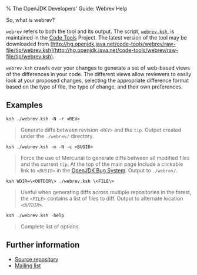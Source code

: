 % The OpenJDK Developers\' Guide: Webrev Help

So, what is webrev?

`webrev` refers to both the tool and its output. The script,
[`webrev.ksh`](http://hg.openjdk.java.net/code-tools/webrev/raw-file/tip/webrev.ksh),
is maintained in the [Code Tools](../projects/code-tools) Project.
The latest version of the tool may be downloaded from
[http://hg.openjdk.java.net/code-tools/webrev/raw-file/tip/webrev.ksh](http://hg.openjdk.java.net/code-tools/webrev/raw-file/tip/webrev.ksh).

`webrev.ksh` crawls over your changes to generate a
set of web-based views of the differences in your code. The different views
allow reviewers to easily look at your proposed changes, selecting the
appropriate difference format based on the type of file, the type of change,
and their own preferences.

## Examples

`ksh ./webrev.ksh -N -r <REV>`

>    Generate diffs between revision _`<REV>`_ and the `tip`. Output created under the
>    `./webrev/` directory.

`ksh ./webrev.ksh -m -N -c <BUGID>`

>    Force the use of Mercurial to generate diffs between all
>    modified files and the current `tip`. At the top of
>    the main page Include a clickable link to _`<BUGID>`_ in the
>    [OpenJDK Bug System](http://bugs.openjdk.java.net). Output to `./webrev/`.

`ksh WDIR=\<OUTDIR\> ./webrev.ksh \<FILE\>`

>    Useful when generating diffs across multiple repositories in
>    the forest, the _`<FILE>`_
>    contains a list of files to diff. Output to alternate location
>    _`<OUTDIR>`_.

`ksh ./webrev.ksh -help`

>    Complete list of options.

## Further information

* [Source repository](http://hg.openjdk.java.net/code-tools/webrev)
* [Mailing list](http://mail.openjdk.java.net/pipermail/webrev-dev/)
